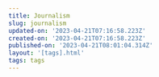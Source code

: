 ```yaml
---
title: Journalism
slug: journalism
updated-on: '2023-04-21T07:16:58.223Z'
created-on: '2023-04-21T07:16:58.223Z'
published-on: '2023-04-21T08:01:04.314Z'
layout: '[tags].html'
tags: tags
---
```



